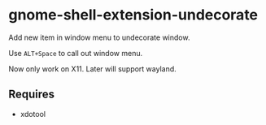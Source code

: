 # gnome-shell-extension-undecorate

Add new item in window menu to undecorate window.

Use `ALT+Space` to call out window menu.

Now only work on X11. Later will support wayland.


## Requires

* xdotool
